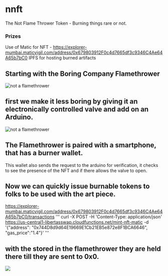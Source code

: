 # nnft
The Not Flame Thrower Token - Burning things rare or not.
### Prizes
Use of Matic for NFT  - https://explorer-mumbai.maticvigil.com/address/0x679803912F0c4d7665df3c9346C4Ae64A65b7bC0
IPFS for hosting burned artifacts


## Starting with the Boring Company Flamethrower

![not a flamethrower](https://images.squarespace-cdn.com/content/v1/5915617137c58104451ac5fb/1547102278389-T1626TUAKA8ENDM7YXHI/ke17ZwdGBToddI8pDm48kBbdSUIHrnfszC0Uv-s6NXNZw-zPPgdn4jUwVcJE1ZvWEtT5uBSRWt4vQZAgTJucoTqqXjS3CfNDSuuf31e0tVHVFCHbO600DSvoILJ4oa2QnThAdi_sonYsmMjm7Z6bbO87Nsj43NRAr6WuWZv5DKs/giphy.gif?format=500w)

## first we make it less boring by giving it an electronically controlled valve and add on an Arduino.
![not a flamethrower](https://pbs.twimg.com/media/Ew8qgQCU8AE9pql?format=jpg&name=medium)

## The Flamethrower is paired with a smartphone, that has a burner wallet.
This wallet also sends the request to the arduino for verification, it checks to see the presence of the NFT and if there allows the valve to open.

## Now we can quickly issue burnable tokens to folks to be used with the art piece.
https://explorer-mumbai.maticvigil.com/address/0x679803912F0c4d7665df3c9346C4Ae64A65b7bC0/transactions
'''
curl -X POST -H 'Content-Type: application/json' https://us-central1-libertasswap.cloudfunctions.net/mint-nft-matic -d '{"address": "0x744D8d9d64E19669E1Cb21EB5e872e8F1BCA6646", "gas_price":"1.4"}'
'''

## with the stored in the flamethrower they are held there till they are sent to 0x0.
[![](http://img.youtube.com/vi/xESYIHffsc0/0.jpg)](http://www.youtube.com/watch?v=xESYIHffsc0 "")


